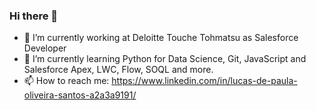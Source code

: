 ### Hi there 👋

- 🔭 I’m currently working at Deloitte Touche Tohmatsu as Salesforce Developer
- 🌱 I’m currently learning Python for Data Science, Git, JavaScript and Salesforce Apex, LWC, Flow, SOQL and more.
- 📫 How to reach me: https://www.linkedin.com/in/lucas-de-paula-oliveira-santos-a2a3a9191/
